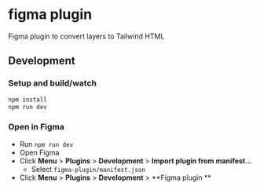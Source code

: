 # figma plugin
Figma plugin to convert layers to Tailwind HTML

## Development

### Setup and build/watch

```bash
npm install
npm run dev
```

### Open in Figma

- Run `npm run dev`
- Open Figma
- Click **Menu** > **Plugins** > **Development** > **Import plugin from manifest...**
  - Select `figma-plugin/manifest.json`
- Click **Menu** > **Plugins** > **Development** > **Figma plugin **

